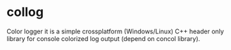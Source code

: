 # collog
Color logger it is a simple crossplatform (Windows/Linux) C++ header only library for console colorized log output (depend on concol library).
